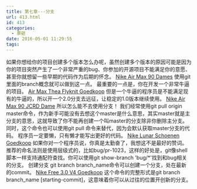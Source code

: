 ```yaml
---
title: 第七章---分支
url: 413.html
id: 413
categories:
  - 票砸
date: 2016-05-01 11:29:55
tags:
---
```


如果你想给你的项目创建多个版本怎么办呢，虽然创建多个版本的原因可能是因为你的项目突然产生了一个非常严重的bug、你参加的开源项目不能满足你的意愿、甚至你就想留一些早期的代码作为后期的怀念。 [Nike Air Max 90 Dames](http://www.nikeairmax2017.nl/nike-air-max-dame-goedkoop/nike-air-max-90-dames.html) 使用git里面的branch概念就可以做到这一点。 最重要的一点是，你在开发一个非常牛逼的项目。 [Air Max Thea Flyknit Goedkoop](http://www.goedkoopairmaxnike.nl/nike-air-max-nederland/air-max-thea-flyknit.html) 但是一个牛逼的程序员是不能满足现有的牛逼的，所以开一个2.0分支去远征，让稳定的1.0版本继续使用。 [Nike Air Max 90 JCRD Dame](http://www.nikeairmax2017.nl/nike-air-max-dame-goedkoop/nike-air-max-90-jcrd-dame.html) 所以怎么能不去使用分支！ 我们经常使用git pull origin master命令，作为新手可能没有去想这个master是什么意思，其实master就是主分支的意思，这就导致了你不能再创建一个叫master的分支除非你删除主分支。同时，这个命令也可以使用git pull 命令来替代，因为会默认获取master分支的代码。 程序员一定要懒，只有懒才能写出更好的代码。 [Nike Lunar Schoenen Goedkoop](http://www.goedkoopairmaxnike.nl/nike-running-goedkoop/nike-lunar-schoenen.html) 如果你对一个程序员说，你真是太勤奋了，我想这不是最好的赞词。 推荐的命名法则是使用层级式的，比如bug/pr-1023，这样的好处是，git像shell脚本一样支持通配符查找。你可以使用git show-branch 'bug/*'找到和bug相关的分支。 创建分支 git branch branch_name命令可以创建一个分支，处在最新的commit。 [Nike Free 3.0 V4 Goedkoop](http://www.goedkoopairmaxnike.nl/nike-running-goedkoop/nike-free-3-0-v4.html) 这个命令的完整形式是git branch branch_name \[starting-commit\]，这意味着你可以从过往的位置开创新的分支。